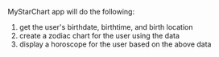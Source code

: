 MyStarChart app will do the following:

1. get the user's birthdate, birthtime, and birth location
2. create a zodiac chart for the user using the data
3. display a horoscope for the user based on the above data